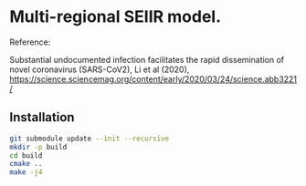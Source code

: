 # Multi-regional SEIIR model.

Reference:

Substantial undocumented infection facilitates the rapid dissemination of novel coronavirus (SARS-CoV2), Li et al (2020), https://science.sciencemag.org/content/early/2020/03/24/science.abb3221/

## Installation

```bash
git submodule update --init --recursive
mkdir -p build
cd build
cmake ..
make -j4
```
